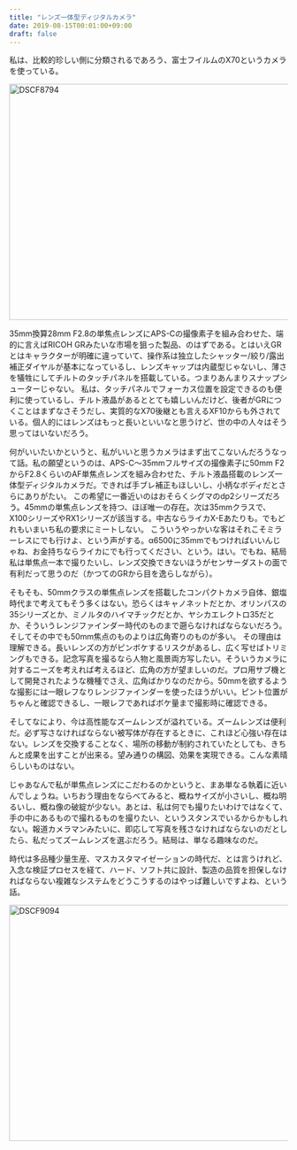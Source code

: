 ```yaml
---
title: "レンズ一体型ディジタルカメラ"
date: 2019-08-15T00:01:00+09:00
draft: false
---
```


私は、比較的珍しい側に分類されるであろう、富士フイルムのX70というカメラを使っている。

<a data-flickr-embed="true" href="https://www.flickr.com/photos/squeuei/37099803562/" title="DSCF8794"><img src="https://live.staticflickr.com/4378/37099803562_17a97c87df_z.jpg" width="640" height="427" alt="DSCF8794"></a><script async src="//embedr.flickr.com/assets/client-code.js" charset="utf-8"></script>

35mm換算28mm F2.8の単焦点レンズにAPS-Cの撮像素子を組み合わせた、端的に言えばRICOH GRみたいな市場を狙った製品、のはずである。とはいえGRとはキャラクターが明確に違っていて、操作系は独立したシャッター/絞り/露出補正ダイヤルが基本になっているし、レンズキャップは内蔵型じゃないし、薄さを犠牲にしてチルトのタッチパネルを搭載している。つまりあんまりスナップシューターじゃない。
私は、タッチパネルでフォーカス位置を設定できるのも便利に使っているし、チルト液晶があるととても嬉しいんだけど、後者がGRにつくことはまずなさそうだし、実質的なX70後継とも言えるXF10からも外されている。個人的にはレンズはもっと長いといいなと思うけど、世の中の人々はそう思ってはいないだろう。

何がいいたいかというと、私がいいと思うカメラはまず出てこないんだろうなって話。私の願望というのは、APS-C〜35mmフルサイズの撮像素子に50mm F2からF2.8くらいのAF単焦点レンズを組み合わせた、チルト液晶搭載のレンズ一体型ディジタルカメラだ。できれば手ブレ補正もほしいし、小柄なボディだとさらにありがたい。
この希望に一番近いのはおそらくシグマのdp2シリーズだろう。45mmの単焦点レンズを持つ、ほぼ唯一の存在。次は35mmクラスで、X100シリーズやRX1シリーズが該当する。中古ならライカX-Eあたりも。でもどれもいまいち私の要求にミートしない。
こういうやっかいな客はそれこそミラーレスにでも行けよ、という声がする。α6500に35mmでもつければいいんじゃね、お金持ちならライカにでも行ってください、という。はい。でもね、結局私は単焦点一本で撮りたいし、レンズ交換できないほうがセンサーダストの面で有利だって思うのだ（かつてのGRから目を逸らしながら）。

そもそも、50mmクラスの単焦点レンズを搭載したコンパクトカメラ自体、銀塩時代まで考えてもそう多くはない。恐らくはキャノネットだとか、オリンパスの35シリーズとか、ミノルタのハイマチックだとか、ヤシカエレクトロ35だとか、そういうレンジファインダー時代のものまで遡らなければならないだろう。そしてその中でも50mm焦点のものよりは広角寄りのものが多い。
その理由は理解できる。長いレンズの方がピンボケするリスクがあるし、広く写せばトリミングもできる。記念写真を撮るなら人物と風景両方写したい。そういうカメラに対するニーズを考えれば考えるほど、広角の方が望ましいのだ。プロ用サブ機として開発されたような機種でさえ、広角ばかりなのだから。50mmを欲するような撮影には一眼レフなりレンジファインダーを使ったほうがいい。ピント位置がちゃんと確認できるし、一眼レフであればボケ量まで撮影時に確認できる。

そしてなにより、今は高性能なズームレンズが溢れている。ズームレンズは便利だ。必ず写さなければならない被写体が存在するときに、これほど心強い存在はない。レンズを交換することなく、場所の移動が制約されていたとしても、きちんと成果を出すことが出来る。望み通りの構図、効果を実現できる。こんな素晴らしいものはない。

じゃあなんで私が単焦点レンズにこだわるのかというと、まあ単なる執着に近いんでしょうね。いちおう理由をならべてみると、概ねサイズが小さいし、概ね明るいし、概ね像の破綻が少ない。あとは、私は何でも撮りたいわけではなくて、手の中にあるもので撮れるものを撮りたい、というスタンスでいるからかもしれない。報道カメラマンみたいに、即応して写真を残さなければならないのだとしたら、私だってズームレンズを選ぶだろう。結局は、単なる趣味なのだ。

時代は多品種少量生産、マスカスタマイゼーションの時代だ、とは言うけれど、入念な検証プロセスを経て、ハード、ソフト共に設計、製造の品質を担保しなければならない複雑なシステムをどうこうするのはやっぱ難しいですよね、という話。

<a data-flickr-embed="true" href="https://www.flickr.com/photos/squeuei/44342944511/" title="DSCF9094"><img src="https://live.staticflickr.com/1900/44342944511_72557e89b6_z.jpg" width="640" height="427" alt="DSCF9094"></a><script async src="//embedr.flickr.com/assets/client-code.js" charset="utf-8"></script>

